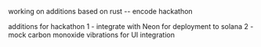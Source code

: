 working on additions based on rust -- encode hackathon

additions for hackathon
1 - integrate with Neon for deployment to solana
2 - mock carbon monoxide vibrations for UI integration